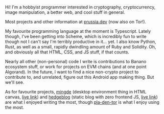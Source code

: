 Hi! I'm a hobbyist programmer interested in cryptography, cryptocurrency, image manipulation, a better web, and cool stuff in general.

Most projects and other information at [prussia.dev](https://prussia.dev) (now also on Tor!).

My favourite programming language at the moment is Typescript. Lately though, I've been getting into Scheme, which is incredibly fun to write though not I can't say I'm terribly productive in it... yet. I also know Python, Rust, as well as a small, rapidly dwindling amount of Ruby and Solidity. Oh, and obviously all that HTML, CSS, and JS stuff, if that counts.

Nearly all other (non-personal) code I write is contributions to Banano ecosystem stuff, or work for projects on EVM chains (and at one point Algorand). In the future, I want to find a nice non-crypto project to contribute to, and unrelated, figure out this Android app making thing. But we'll see.

As for favourite projects, [mingde](https://github.com/jetstream0/mingde) (desktop environment thing in HTML canvas, [live link](https://mingde.prussia.dev)) and [hedgeblog](https://github.com/jetstream0/hedgeblog) (static blog with zero frontend JS, [live link](https://prussiafan.club)) are what I enjoyed writing the most, though [pla-den-tor](https://github.com/stjet/pla-den-tor) is what I enjoy using the most.
